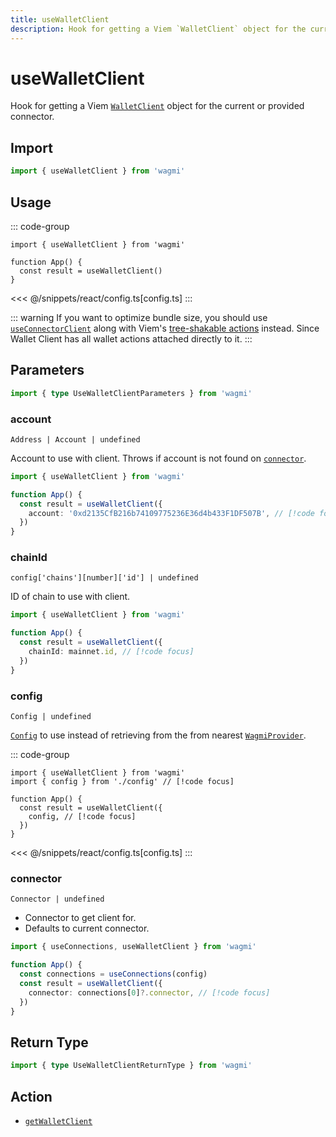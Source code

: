```yaml
---
title: useWalletClient
description: Hook for getting a Viem `WalletClient` object for the current or provided connector.
---
```


<script setup>
const packageName = 'wagmi'
const actionName = 'getWalletClient'
const typeName = 'GetWalletClient'
const TData = 'WalletClient'
const TError = 'GetWalletClientErrorType'
const hideQueryOptions = ['gcTime', 'staleTime']
</script>

# useWalletClient

Hook for getting a Viem [`WalletClient`](https://viem.sh/docs/clients/wallet.html) object for the current or provided connector.

## Import

```ts
import { useWalletClient } from 'wagmi'
```

## Usage

::: code-group
```tsx [index.tsx]
import { useWalletClient } from 'wagmi'

function App() {
  const result = useWalletClient()
}
```
<<< @/snippets/react/config.ts[config.ts]
:::

::: warning
If you want to optimize bundle size, you should use [`useConnectorClient`](/react/api/hooks/useConnectorClient) along with Viem's [tree-shakable actions](https://viem.sh/docs/clients/custom.html#tree-shaking) instead. Since Wallet Client has all wallet actions attached directly to it.
:::

## Parameters

```ts
import { type UseWalletClientParameters } from 'wagmi'
```

### account

`Address | Account | undefined`

Account to use with client. Throws if account is not found on [`connector`](#connector).

```ts
import { useWalletClient } from 'wagmi'

function App() {
  const result = useWalletClient({
    account: '0xd2135CfB216b74109775236E36d4b433F1DF507B', // [!code focus]
  })
}
```

### chainId

`config['chains'][number]['id'] | undefined`

ID of chain to use with client.

```ts
import { useWalletClient } from 'wagmi'

function App() {
  const result = useWalletClient({
    chainId: mainnet.id, // [!code focus]
  })
}
```

### config

`Config | undefined`

[`Config`](/react/api/createConfig#config) to use instead of retrieving from the from nearest [`WagmiProvider`](/react/WagmiProvider).

::: code-group
```tsx [index.tsx]
import { useWalletClient } from 'wagmi'
import { config } from './config' // [!code focus]

function App() {
  const result = useWalletClient({
    config, // [!code focus]
  })
}
```
<<< @/snippets/react/config.ts[config.ts]
:::

### connector

`Connector | undefined`

- Connector to get client for.
- Defaults to current connector.

```ts
import { useConnections, useWalletClient } from 'wagmi'

function App() {
  const connections = useConnections(config)
  const result = useWalletClient({
    connector: connections[0]?.connector, // [!code focus]
  })
}
```

<!--@include: @shared/query-options.md-->

## Return Type

```ts
import { type UseWalletClientReturnType } from 'wagmi'
```

<!--@include: @shared/query-result.md-->

<!--@include: @shared/query-imports.md-->

## Action

- [`getWalletClient`](/core/api/actions/getWalletClient)
